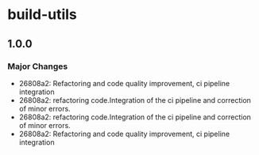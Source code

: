 # build-utils

## 1.0.0

### Major Changes

- 26808a2: Refactoring and code quality improvement, ci pipeline integration
- 26808a2: refactoring code.Integration of the ci pipeline and correction of minor errors.
- 26808a2: refactoring code.Integration of the ci pipeline and correction of minor errors.
- 26808a2: Refactoring and code quality improvement, ci pipeline integration
